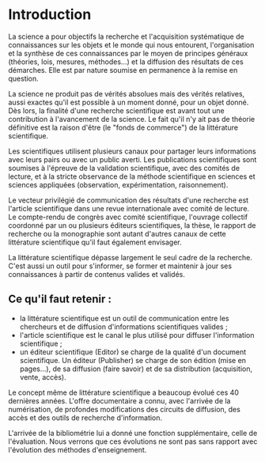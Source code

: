 # Introduction

La science a pour objectifs la recherche et l'acquisition systématique de connaissances sur les objets et le monde qui nous entourent, l'organisation et la synthèse de ces connaissances par le moyen de principes généraux (théories, lois, mesures, méthodes...) et la diffusion des résultats de ces démarches. Elle est par nature soumise en permanence à la remise en question.

La science ne produit pas de vérités absolues mais des vérités relatives, aussi exactes qu'il est possible à un moment donné, pour un objet donné. Dès lors, la finalité d'une recherche scientifique est avant tout une contribution à l'avancement de la science. Le fait qu'il n'y ait pas de théorie définitive est la raison d'être (le "fonds de commerce") de la littérature scientifique.

Les scientifiques utilisent plusieurs canaux pour partager leurs informations avec leurs pairs ou avec un public averti. Les publications scientifiques sont soumises à l'épreuve de la validation scientifique, avec des comités de lecture, et à la stricte observance de la méthode scientifique en sciences et sciences appliquées (observation, expérimentation, raisonnement).

Le vecteur privilégié de communication des résultats d'une recherche est l'article scientifique dans une revue internationale avec comité de lecture. Le compte-rendu de congrès avec comité scientifique, l'ouvrage collectif coordonné par un ou plusieurs éditeurs scientifiques, la thèse, le rapport de recherche ou la monographie sont autant d'autres canaux de cette littérature scientifique qu'il faut également envisager.

La littérature scientifique dépasse largement le seul cadre de la recherche. C'est aussi un outil pour s'informer, se former et maintenir à jour ses connaissances à partir de contenus valides et validés.

## Ce qu'il faut retenir :

- la littérature scientifique est un outil de communication entre les chercheurs et de diffusion d'informations scientifiques valides ;
- l'article scientifique est le canal le plus utilisé pour diffuser l'information scientifique ;
- un éditeur scientifique (Editor) se charge de la qualité d'un document scientifique. Un éditeur (Publisher) se charge de son édition (mise en pages...), de sa diffusion (faire savoir) et de sa distribution (acquisition, vente, accès).

Le concept même de littérature scientifique a beaucoup évolué ces 40 dernières années. L'offre documentaire a connu, avec l'arrivée de la numérisation, de profondes modifications des circuits de diffusion, des accès et des outils de recherche d'information.

L'arrivée de la bibliométrie lui a donné une fonction supplémentaire, celle de l'évaluation. Nous verrons que ces évolutions ne sont pas sans rapport avec l'évolution des méthodes d'enseignement.



